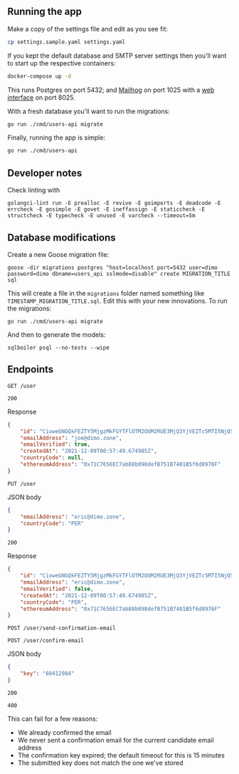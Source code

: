 ## Running the app

Make a copy of the settings file and edit as you see fit:
```sh
cp settings.sample.yaml settings.yaml
```
If you kept the default database and SMTP server settings then you'll want to start up the respective containers:
```sh
docker-compose up -d
```
This runs Postgres on port 5432; and [Mailhog](https://github.com/mailhog/MailHog) on port 1025 with a [web interface](http://localhost:8025) on port 8025.

With a fresh database you'll want to run the migrations:
```sh
go run ./cmd/users-api migrate
```
Finally, running the app is simple:
```sh
go run ./cmd/users-api
```

## Developer notes

Check linting with

```
golangci-lint run -E prealloc -E revive -E goimports -E deadcode -E errcheck -E gosimple -E govet -E ineffassign -E staticcheck -E structcheck -E typecheck -E unused -E varcheck --timeout=5m
```

## Database modifications

Create a new Goose migration file:
```
goose -dir migrations postgres "host=localhost port=5432 user=dimo password=dimo dbname=users_api sslmode=disable" create MIGRATION_TITLE sql
```
This will create a file in the `migrations` folder named something like `TIMESTAMP_MIGRATION_TITLE.sql`. Edit this with your new innovations. To run the migrations:
```
go run ./cmd/users-api migrate
```
And then to generate the models:
```
sqlboiler psql --no-tests --wipe
```

## Endpoints

`GET /user`

`200`

Response
```json
{
    "id": "CioweGNGQkFEZTY5MjgzMkFGYTFlOTM2OUM2RUE3MjQ3YjVEZTc5MTI5NjQSBHdlYjM",
    "emailAddress": "joe@dimo.zone",
    "emailVerified": true,
    "createdAt": "2021-12-09T00:57:49.674985Z",
    "countryCode": null,
    "ethereumAddress": "0x71C7656EC7ab88b098defB751B7401B5f6d8976F"
}
```

`PUT /user`

JSON body
```json
{
    "emailAddress": "eric@dimo.zone",
    "countryCode": "PER"
}
```

`200`

Response
```json
{
    "id": "CioweGNGQkFEZTY5MjgzMkFGYTFlOTM2OUM2RUE3MjQ3YjVEZTc5MTI5NjQSBHdlYjM",
    "emailAddress": "eric@dimo.zone",
    "emailVerified": false,
    "createdAt": "2021-12-09T00:57:49.674985Z",
    "countryCode": "PER",
    "ethereumAddress": "0x71C7656EC7ab88b098defB751B7401B5f6d8976F"
}
```

`POST /user/send-confirmation-email`

`POST /user/confirm-email`

JSON body

```json
{
    "key": "60412984"
}
```

`200`

`400`

This can fail for a few reasons:

- We already confirmed the email
- We never sent a confirmation email for the current candidate email address
- The confirmation key expired; the default timeout for this is 15 minutes
- The submitted key does not match the one we've stored
